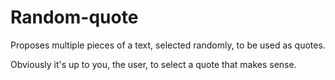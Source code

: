 # Random-quote

Proposes multiple pieces of a text, selected randomly, to be used as quotes.

Obviously it's up to you, the user, to select a quote that makes sense.